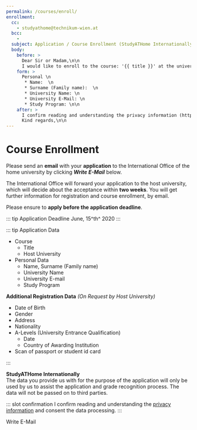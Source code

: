 ```yaml
---
permalink: /courses/enroll/
enrollment:
  cc:
    - studyathome@technikum-wien.at
  bcc:
    -
  subject: Application / Course Enrollment (StudyATHome Internationally)
  body:
    before: >
      Dear Sir or Madam,\n\n
      I would like to enroll to the course: '{{ title }}' at the university {{ university.name }}.\n\n
    form: >
      Personal \n
       * Name:  \n
       * Surname (Family name):  \n
       * University Name: \n
       * University E-Mail: \n
       * Study Program: \n\n
    after: >
      I confirm reading and understanding the privacy information (https://hub.studyathome.technikum-wien.at/studyathome/privacy.html) and consent the data processing.\n\n
      Kind regards,\n\n
---
```


# Course Enrollment

Please send an **email** with your **application** to the International Office of the home university by clicking _**Write E-Mail**_ below.

The International Office will forward your application to the host university, which will decide about the acceptance within **two weeks**. You will get further information for registration and course enrollment, by email.

Please ensure to **apply before the application deadline**.

::: tip Application Deadline
June, 15^th^ 2020
:::

<CourseSelection path="/courses/" placeholder="-- Please choose a course --"/>
<UniversitySelection path="/studyathome/partner/" placeholder="-- Please choose your home university --"/>

<RequiredData title="Application Data">

::: tip Application Data

- Course
  - Title
  - Host University
- Personal Data
  - Name, Surname (Family name)
  - University Name
  - University E-mail
  - Study Program

**Additional Registration Data**
_(On Request by Host University)_

- Date of Birth
- Gender
- Address
- Nationality
- A-Levels (University Entrance Qualification)
  - Date
  - Country of Awarding Institution
- Scan of passport or student id card

:::

</RequiredData>

<Disclaimer title="Privacy Disclaimer" open>

**StudyATHome Internationally**  
The data you provide us with for the purpose of the application will only be used by us to assist the application and grade recognition process. The data will not be passed on to third parties.

</Disclaimer>

::: slot confirmation
I confirm reading and understanding the [privacy information](/studyathome/privacy.md) and consent the data processing.
:::

<EMail>Write E-Mail</EMail>
